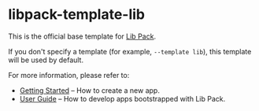 # libpack-template-lib

This is the official base template for [Lib Pack](https://github.com/idev-code/libpacks).

If you don't specify a template (for example, `--template lib`), this template will be used by default.

For more information, please refer to:

- [Getting Started](https://libpacks.dev/docs/getting-started) – How to create a new app.
- [User Guide](https://libpacks.dev) – How to develop apps bootstrapped with Lib Pack.
